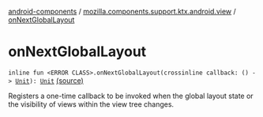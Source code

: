 [android-components](../index.md) / [mozilla.components.support.ktx.android.view](index.md) / [onNextGlobalLayout](./on-next-global-layout.md)

# onNextGlobalLayout

`inline fun <ERROR CLASS>.onNextGlobalLayout(crossinline callback: () -> `[`Unit`](https://kotlinlang.org/api/latest/jvm/stdlib/kotlin/-unit/index.html)`): `[`Unit`](https://kotlinlang.org/api/latest/jvm/stdlib/kotlin/-unit/index.html) [(source)](https://github.com/mozilla-mobile/android-components/blob/master/components/support/ktx/src/main/java/mozilla/components/support/ktx/android/view/View.kt#L126)

Registers a one-time callback to be invoked when the global layout state
or the visibility of views within the view tree changes.

